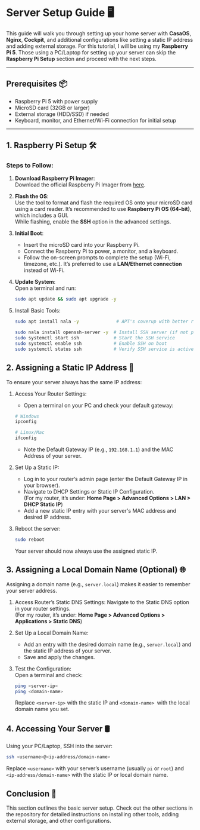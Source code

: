 # Server Setup Guide 🖥️

This guide will walk you through setting up your home server with **CasaOS**, **Nginx**, **Cockpit**, and additional configurations like setting a static IP address and adding external storage. For this tutorial, I will be using my **Raspberry Pi 5**. Those using a PC/Laptop for setting up your server can skip the **Raspberry Pi Setup** section and proceed with the next steps.

---

## Prerequisites 📦
- Raspberry Pi 5 with power supply
- MicroSD card (32GB or larger)
- External storage (HDD/SSD) if needed
- Keyboard, monitor, and Ethernet/Wi-Fi connection for initial setup

---

## 1. Raspberry Pi Setup 🛠️

### Steps to Follow:

1. **Download Raspberry Pi Imager**:  
   Download the official Raspberry Pi Imager from [here](https://www.raspberrypi.com/software/).

2. **Flash the OS**:  
   Use the tool to format and flash the required OS onto your microSD card using a card reader. It’s recommended to use **Raspberry Pi OS (64-bit)**, which includes a GUI.  
   While flashing, enable the **SSH** option in the advanced settings.

3. **Initial Boot**:  
   - Insert the microSD card into your Raspberry Pi.
   - Connect the Raspberry Pi to power, a monitor, and a keyboard.
   - Follow the on-screen prompts to complete the setup (Wi-Fi, timezone, etc.). It’s preferred to use a **LAN/Ethernet connection** instead of Wi-Fi.

4. **Update System**:  
   Open a terminal and run:
   ```bash
   sudo apt update && sudo apt upgrade -y
   ```

5. Install Basic Tools:
   ```bash
   sudo apt install nala -y              # APT's coverup with better readability

   sudo nala install openssh-server -y  # Install SSH server (if not preinstalled)
   sudo systemctl start ssh             # Start the SSH service
   sudo systemctl enable ssh            # Enable SSH on boot
   sudo systemctl status ssh            # Verify SSH service is active
   ```

## 2. Assigning a Static IP Address 📡
To ensure your server always has the same IP address:
1. Access Your Router Settings:  
   - Open a terminal on your PC and check your default gateway:   
  
   ```bash
   # Windows
   ipconfig

   # Linux/Mac
   ifconfig
   ```
   - Note the Default Gateway IP (e.g., `192.168.1.1`) and the MAC Address of your server.

2. Set Up a Static IP:
   - Log in to your router’s admin page (enter the Default Gateway IP in your browser).
   - Navigate to DHCP Settings or Static IP Configuration.  
(For my router, it’s under: **Home Page > Advanced Options > LAN > DHCP Static IP**)
   - Add a new static IP entry with your server's MAC address and desired IP address.

3. Reboot the server:
   ```bash
   sudo reboot
   ```
   Your server should now always use the assigned static IP.

## 3. Assigning a Local Domain Name (Optional) 🌐
Assigning a domain name (e.g., `server.local`) makes it easier to remember your server address.

1. Access Router’s Static DNS Settings:
Navigate to the Static DNS option in your router settings.  
(For my router, it’s under: **Home Page > Advanced Options > Applications > Static DNS**)

2. Set Up a Local Domain Name:  
   - Add an entry with the desired domain name (e.g., `server.local`) and the static IP address of your server.
   - Save and apply the changes.

3. Test the Configuration:  
   Open a terminal and check:
   ```bash
   ping <server-ip>
   ping <domain-name>
   ```
   Replace `<server-ip>` with the static IP and `<domain-name> `with the local domain name you set.

## 4. Accessing Your Server 🛢️
Using your PC/Laptop, SSH into the server:
```bash
ssh <username>@<ip-address/domain-name>
```
Replace `<username>` with your server’s username (usually `pi` or `root`) and `<ip-address/domain-name>` with the static IP or local domain name.

## Conclusion 👋
This section outlines the basic server setup. Check out the other sections in the repository for detailed instructions on installing other tools, adding external storage, and other configurations.